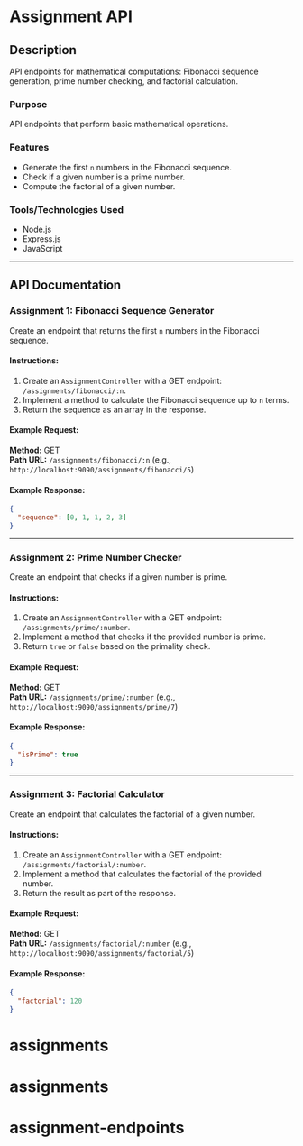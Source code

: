 # Assignment API

## Description
API endpoints for mathematical computations: Fibonacci sequence generation, prime number checking, and factorial calculation.

### Purpose
API endpoints that perform basic mathematical operations.

### Features
- Generate the first `n` numbers in the Fibonacci sequence.
- Check if a given number is a prime number.
- Compute the factorial of a given number.

### Tools/Technologies Used
- Node.js
- Express.js
- JavaScript

---

## API Documentation

### Assignment 1: Fibonacci Sequence Generator
Create an endpoint that returns the first `n` numbers in the Fibonacci sequence.

#### Instructions:
1. Create an `AssignmentController` with a GET endpoint: `/assignments/fibonacci/:n`.
2. Implement a method to calculate the Fibonacci sequence up to `n` terms.
3. Return the sequence as an array in the response.

#### Example Request:
**Method:** GET  
**Path URL:** `/assignments/fibonacci/:n` (e.g., `http://localhost:9090/assignments/fibonacci/5`)

#### Example Response:
```json
{ 
  "sequence": [0, 1, 1, 2, 3] 
}
```

---

### Assignment 2: Prime Number Checker
Create an endpoint that checks if a given number is prime.

#### Instructions:
1. Create an `AssignmentController` with a GET endpoint: `/assignments/prime/:number`.
2. Implement a method that checks if the provided number is prime.
3. Return `true` or `false` based on the primality check.

#### Example Request:
**Method:** GET  
**Path URL:** `/assignments/prime/:number` (e.g., `http://localhost:9090/assignments/prime/7`)

#### Example Response:
```json
{
  "isPrime": true
}
```

---

### Assignment 3: Factorial Calculator
Create an endpoint that calculates the factorial of a given number.

#### Instructions:
1. Create an `AssignmentController` with a GET endpoint: `/assignments/factorial/:number`.
2. Implement a method that calculates the factorial of the provided number.
3. Return the result as part of the response.

#### Example Request:
**Method:** GET  
**Path URL:** `/assignments/factorial/:number` (e.g., `http://localhost:9090/assignments/factorial/5`)

#### Example Response:
```json
{
  "factorial": 120
}
```

# assignments
# assignments
# assignment-endpoints
